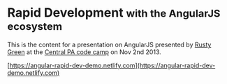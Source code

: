 # Rapid Development <small>with the AngularJS ecosystem</small>
This is the content for a presentation on AngularJS presented by [Rusty Green](https://www.rustygreen.com?ref=github+angular-rapid-dev-demo) at the [Central PA code camp](https://www.meetup.com/Central-Penn-Dot-Net-User-Group/events/141788672/?_cookie-check=as05hk69S0Txr8If) on Nov 2nd 2013.

[https://angular-rapid-dev-demo.netlify.com](https://angular-rapid-dev-demo.netlify.com)
